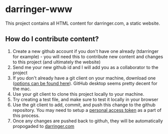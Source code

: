 # darringer-www
This project contains all HTML content for darringer.com, a static website.   

## How do I contribute content?
1. Create a new github account if you don't have one already (tdarringer for example) - you will need this to contribute new content and changes to this project (and ultimately the website) 
2. Send me your new github id and I will add you as a collaborator to the project 
3. If you don't already have a git client on your machine, download one ([options can be found here](https://git-scm.com/downloads/guis)).  GitHub desktop seems pretty decent for the mac.
4. Use your git client to clone this project locally to your machine.  
5. Try creating a test file, and make sure to test it locally in your browser
6. Use the git client to add, commit, and push this change to the github repository.  You may need to setup a [personal access token](https://docs.github.com/en/authentication/keeping-your-account-and-data-secure/creating-a-personal-access-token) as a part of this process.
7. Once any changes are pushed back to githuh, they will be automatically propogaded to [darringer.com](http://www.darringer.com)    
